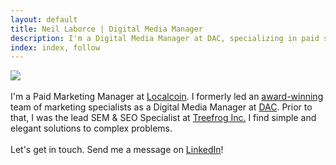 ```yaml
---
layout: default
title: Neil Laborce | Digital Media Manager
description: I'm a Digital Media Manager at DAC, specializing in paid search, search engine optimization and conversion rate optimization.
index: index, follow
---
```

  <img src="{{ site.baseurl }}/images/neillaborce.png">
  <br>
  <br>I'm a Paid Marketing Manager at <a href="https://localcoinatm.com/">Localcoin</a>. I formerly led an <a href="https://www.dacgroup.com/blog/omma-awards-2019-and-the-winner-is-dac/">award-winning</a> team of marketing specialists as a Digital Media Manager at <a href="https://www.dacgroup.com/">DAC</a>. Prior to that, I was the lead SEM & SEO Specialist at <a href="https://www.treefrog.ca">Treefrog Inc.</a> I find simple and elegant solutions to complex problems.
  <br>
  <br>Let's get in touch. Send me a message on <a href="https://www.linkedin.com/in/rnlaborce/">LinkedIn</a>!
  <br>
